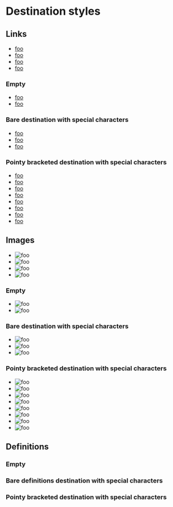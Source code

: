 # Destination styles

## Links

- [foo](/bare-url)
- [foo](/bare-url 'with title')
- [foo](</pointy-bracketed-url>)
- [foo](</pointy-bracketed-url> 'with title')

### Empty

- [foo]()
- [foo](<>)

### Bare destination with special characters

- [foo](/bare-url/with-last-backslash\ 'with title')
- [foo](/bare-url/with-last-backslashs\\ 'with title')
- [foo](/bare-url/with-last-backslashs\\\ 'with title')

### Pointy bracketed destination with special characters

- [foo](</pointy-bracketed-url/ with whitespaces>)
- [foo](</pointy-bracketed-url/with-balanced-parentheses()>)
- [foo](</pointy-bracketed-url/with-single-opening-paren(>)
- [foo](</pointy-bracketed-url/with-single-closing-paren)>)
- [foo](</pointy-bracketed-url/with-balanced-(parentheses)()>)
- [foo](</pointy-bracketed-url/with-(balanced-(parentheses)())>)
- [foo](</pointy-bracketed-url/with-(unbalanced-(parentheses)>)
- [foo](</pointy-bracketed-url/with-(unbalanced))-(parentheses))>)

## Images

- ![foo](/bare-url)
- ![foo](/bare-url 'with title')
- ![foo](</pointy-bracketed-url>)
- ![foo](</pointy-bracketed-url> 'with title')

### Empty

- ![foo]()
- ![foo](<>)

### Bare destination with special characters

- ![foo](/bare-url/with-last-backslash\ 'with title')
- ![foo](/bare-url/with-last-backslashs\\ 'with title')
- ![foo](/bare-url/with-last-backslashs\\\ 'with title')

### Pointy bracketed destination with special characters

- ![foo](</pointy-bracketed-url/ with whitespaces>)
- ![foo](</pointy-bracketed-url/with-balanced-parentheses()>)
- ![foo](</pointy-bracketed-url/with-single-opening-paren(>)
- ![foo](</pointy-bracketed-url/with-single-closing-paren)>)
- ![foo](</pointy-bracketed-url/with-balanced-(parentheses)()>)
- ![foo](</pointy-bracketed-url/with-(balanced-(parentheses)())>)
- ![foo](</pointy-bracketed-url/with-(unbalanced-(parentheses)>)
- ![foo](</pointy-bracketed-url/with-(unbalanced))-(parentheses))>)

## Definitions

[a]: /bare-url
[b]: /bare-url 'with title'
[c]: </pointy-bracketed-url>
[d]: </pointy-bracketed-url> 'with title'

### Empty

[empty]: <>

### Bare definitions destination with special characters

[e]: /bare-url/with-last-backslash\ 'with title'
[f]: /bare-url/with-last-backslashs\\ 'with title'
[g]: /bare-url/with-last-backslashs\\\ 'with title'

### Pointy bracketed destination with special characters

[h]: </pointy-bracketed-url/ with whitespaces>
[i]: </pointy-bracketed-url/with-balanced-parentheses()>
[j]: </pointy-bracketed-url/with-single-opening-paren(>
[k]: </pointy-bracketed-url/with-single-closing-paren)>
[l]: </pointy-bracketed-url/with-balanced-(parentheses)()>
[m]: </pointy-bracketed-url/with-(balanced-(parentheses)())>
[n]: </pointy-bracketed-url/with-(unbalanced-(parentheses)>
[o]: </pointy-bracketed-url/with-(unbalanced))-(parentheses))>
